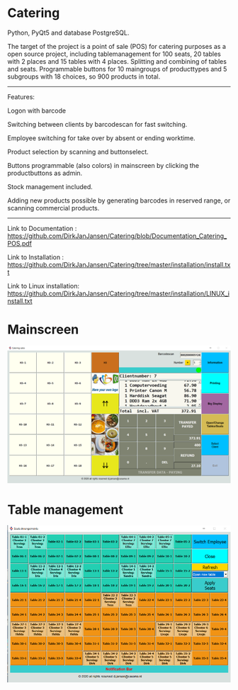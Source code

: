 # Catering

Python, PyQt5 and database PostgreSQL.

The target of the project is a point of sale (POS)  for catering purposes as a open source project, including tablemanagement for 100 seats, 20 tables with 2 places and 15 tables with 4 places. Splitting and combining of tables and seats. Programmable buttons for 10 maingroups of producttypes and 5 subgroups with 18 choices, so 900 products in total.

*****

Features:

Logon with barcode

Switching between clients by barcodescan for fast switching.

Employee switching for take over by absent or ending worktime.

Product selection by scanning and buttonselect.

Buttons programmable (also colors) in mainscreen by clicking the productbuttons as admin.

Stock management included.

Adding new products possible by generating barcodes in reserved range, or scanning commercial products.

*****

Link to Documentation : https://github.com/DirkJanJansen/Catering/blob/Documentation_Catering_POS.pdf

Link to Installation : https://github.com/DirkJanJansen/Catering/tree/master/installation/install.txt

Link to Linux installation: https://github.com/DirkJanJansen/Catering/tree/master/installation/LINUX_install.txt

# Mainscreen
![Catering Mainscreen](https://raw.githubusercontent.com/DirkJanJansen/Catering/master/mainScreen.png)

# Table management
![Catering Table_reservationscreen](https://raw.githubusercontent.com/DirkJanJansen/Catering/master/table_management.png)








 

